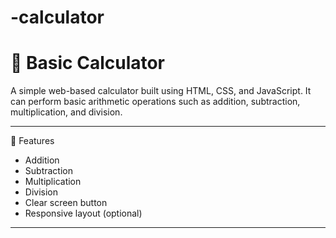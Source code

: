 # -calculator
# 🧮 Basic Calculator

A simple web-based calculator built using HTML, CSS, and JavaScript. It can perform basic arithmetic operations such as addition, subtraction, multiplication, and division.

---

🚀 Features

- Addition
- Subtraction
- Multiplication
- Division
- Clear screen button
- Responsive layout (optional)

---

